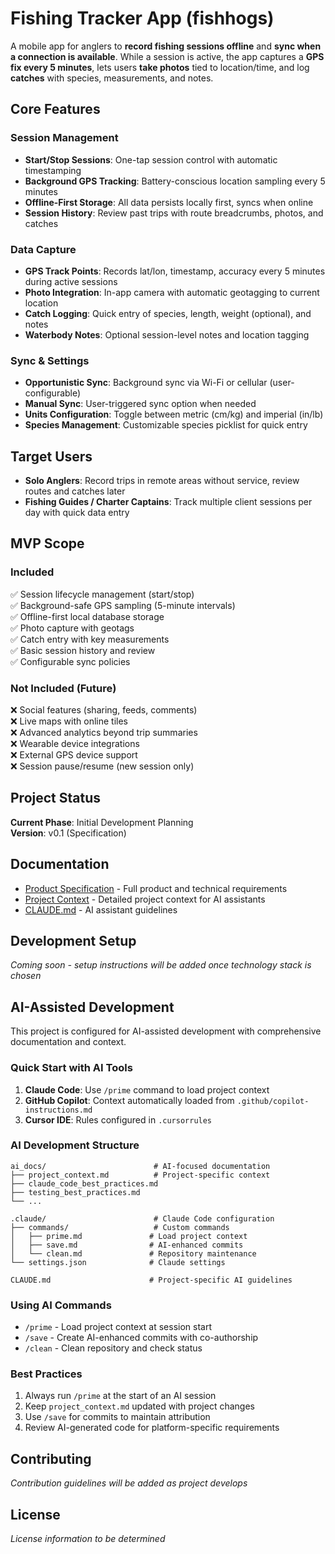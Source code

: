 # Fishing Tracker App (fishhogs)

A mobile app for anglers to **record fishing sessions offline** and **sync when a connection is available**. While a session is active, the app captures a **GPS fix every 5 minutes**, lets users **take photos** tied to location/time, and log **catches** with species, measurements, and notes.

## Core Features

### Session Management
- **Start/Stop Sessions**: One-tap session control with automatic timestamping
- **Background GPS Tracking**: Battery-conscious location sampling every 5 minutes
- **Offline-First Storage**: All data persists locally first, syncs when online
- **Session History**: Review past trips with route breadcrumbs, photos, and catches

### Data Capture
- **GPS Track Points**: Records lat/lon, timestamp, accuracy every 5 minutes during active sessions
- **Photo Integration**: In-app camera with automatic geotagging to current location
- **Catch Logging**: Quick entry of species, length, weight (optional), and notes
- **Waterbody Notes**: Optional session-level notes and location tagging

### Sync & Settings
- **Opportunistic Sync**: Background sync via Wi-Fi or cellular (user-configurable)
- **Manual Sync**: User-triggered sync option when needed
- **Units Configuration**: Toggle between metric (cm/kg) and imperial (in/lb)
- **Species Management**: Customizable species picklist for quick entry

## Target Users

- **Solo Anglers**: Record trips in remote areas without service, review routes and catches later
- **Fishing Guides / Charter Captains**: Track multiple client sessions per day with quick data entry

## MVP Scope

### Included
✅ Session lifecycle management (start/stop)  
✅ Background-safe GPS sampling (5-minute intervals)  
✅ Offline-first local database storage  
✅ Photo capture with geotags  
✅ Catch entry with key measurements  
✅ Basic session history and review  
✅ Configurable sync policies  

### Not Included (Future)
❌ Social features (sharing, feeds, comments)  
❌ Live maps with online tiles  
❌ Advanced analytics beyond trip summaries  
❌ Wearable device integrations  
❌ External GPS device support  
❌ Session pause/resume (new session only)  

## Project Status

**Current Phase**: Initial Development Planning  
**Version**: v0.1 (Specification)

## Documentation

- [Product Specification](specs/fishing_tracker_spec.md) - Full product and technical requirements
- [Project Context](ai_docs/project_context.md) - Detailed project context for AI assistants
- [CLAUDE.md](CLAUDE.md) - AI assistant guidelines

## Development Setup

*Coming soon - setup instructions will be added once technology stack is chosen*

## AI-Assisted Development

This project is configured for AI-assisted development with comprehensive documentation and context.

### Quick Start with AI Tools

1. **Claude Code**: Use `/prime` command to load project context
2. **GitHub Copilot**: Context automatically loaded from `.github/copilot-instructions.md`
3. **Cursor IDE**: Rules configured in `.cursorrules`

### AI Development Structure

```
ai_docs/                        # AI-focused documentation
├── project_context.md          # Project-specific context
├── claude_code_best_practices.md
├── testing_best_practices.md
└── ...

.claude/                        # Claude Code configuration
├── commands/                   # Custom commands
│   ├── prime.md               # Load project context
│   ├── save.md                # AI-enhanced commits
│   └── clean.md               # Repository maintenance
└── settings.json              # Claude settings

CLAUDE.md                      # Project-specific AI guidelines
```

### Using AI Commands

- `/prime` - Load project context at session start
- `/save` - Create AI-enhanced commits with co-authorship
- `/clean` - Clean repository and check status

### Best Practices

1. Always run `/prime` at the start of an AI session
2. Keep `project_context.md` updated with project changes
3. Use `/save` for commits to maintain attribution
4. Review AI-generated code for platform-specific requirements

## Contributing

*Contribution guidelines will be added as project develops*

## License

*License information to be determined*
